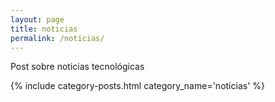 ```yaml
---
layout: page
title: noticias
permalink: /noticias/
---
```


Post sobre noticias tecnológicas

{% include category-posts.html category_name='noticias' %}

